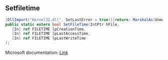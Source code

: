 ## Setfiletime

```csharp
[DllImport("Kernel32.dll", SetLastError = true)][return: MarshalAs(UnmanagedType.Bool)]
public static extern bool SetFileTime(IntPtr hFile,
   [In] ref FILETIME lpCreationTime,
   [In] ref FILETIME lpLastAccessTime,
   [In] ref FILETIME lpLastWriteTime
);
```

Microsoft documentation: [Link](https://docs.microsoft.com/en-us/windows/win32/api/fileapi/nf-fileapi-setfiletime)
